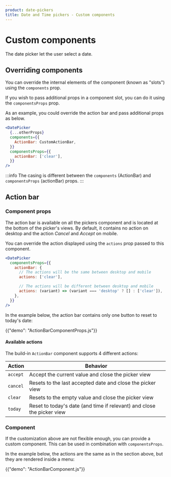 ```yaml
---
product: date-pickers
title: Date and Time pickers - Custom components
---
```


# Custom components

<p class="description">The date picker let the user select a date.</p>

## Overriding components

You can override the internal elements of the component (known as "slots") using the `components` prop.

If you wish to pass additional props in a component slot, you can do it using the `componentsProps` prop.

As an example, you could override the action bar and pass additional props as below.

```jsx
<DatePicker
  {...otherProps}
  components={{
    ActionBar: CustomActionBar,
  }}
  componentsProps={{
    actionBar: ['clear'],
  }}
/>
```

:::info
The casing is different between the `components` (ActionBar) and `componentsProps` (actionBar) props.
:::

## Action bar

### Component props

The action bar is available on all the pickers component and is located at the bottom of the picker's views.
By default, it contains no action on desktop and the action _Cancel_ and _Accept_ on mobile.

You can override the action displayed using the `actions` prop passed to this component.

```jsx
<DatePicker
  componentsProps={{
    actionBar: {
      // The actions will be the same between desktop and mobile
      actions: ['clear'],

      // The actions will be different between desktop and mobile
      actions: (variant) => (variant === 'desktop' ? [] : ['clear']),
    },
  }}
/>
```

In the example below, the action bar contains only one button to reset to today's date:

{{"demo": "ActionBarComponentProps.js"}}

#### Available actions

The build-in `ActionBar` component supports 4 different actions:

| Action   | Behavior                                                               |
| -------- | ---------------------------------------------------------------------- |
| `accept` | Accept the current value and close the picker view                     |
| `cancel` | Resets to the last accepted date and close the picker view             |
| `clear`  | Resets to the empty value and close the picker view                    |
| `today`  | Reset to today's date (and time if relevant) and close the picker view |

### Component

If the customization above are not flexible enough, you can provide a custom component.
This can be used in combination with `componentsProps`.

In the example below, the actions are the same as in the section above, but they are rendered inside a menu:

{{"demo": "ActionBarComponent.js"}}
